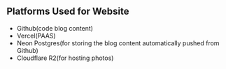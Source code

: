 ## Platforms Used for Website

- Github(code blog content)
- Vercel(PAAS)
- Neon Postgres(for storing the blog content automatically pushed from Github)
- Cloudflare R2(for hosting photos)

